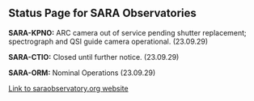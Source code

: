 ## Status Page for SARA Observatories

**SARA-KPNO:** ARC camera out of service pending shutter replacement; spectrograph and QSI guide camera operational. (23.09.29)

**SARA-CTIO:** Closed until further notice. (23.09.29)

**SARA-ORM:** Nominal Operations (23.09.29)

[Link to saraobservatory.org website](https://saraobservatory.org)
